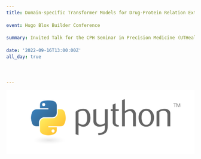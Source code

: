 ```yaml
---
title: Domain-specific Transformer Models for Drug-Protein Relation Extraction

event: Hugo Blox Builder Conference

summary: Invited Talk for the CPH Seminar in Precision Medicine (UTHealth-Houston)

date: '2022-09-16T13:00:00Z'
all_day: true



---
```


![png](output_1_0.png)

<!-- 

```python
from IPython.core.display import Image
Image('https://www.python.org/static/community_logos/python-logo-master-v3-TM-flattened.png')
```

    
![png](output_1_0.png)
    

```python
print("Welcome to Academic!")
```

    Welcome to Academic!

## Organize your notebooks

Place the notebooks that you would like to publish in a `notebooks` folder at the root of your website.

## Import the notebooks into your site

```bash
pipx install academic
academic import 'notebooks/**.ipynb' content/post/ --verbose
```

The notebooks will be published to the folder you specify above. In this case, they will be published to your `content/post/` folder.  -->
